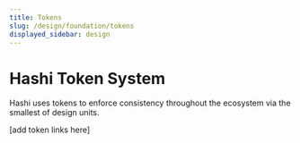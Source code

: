 ```yaml
---
title: Tokens
slug: /design/foundation/tokens
displayed_sidebar: design
---
```

# Hashi Token System
Hashi uses tokens to enforce consistency throughout the ecosystem via the smallest of design units.

[add token links here]